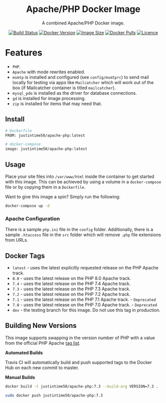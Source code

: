 <div align="center">

# Apache/PHP Docker Image

A combined Apache/PHP Docker image.

[![Build Status](https://travis-ci.com/Justintime50/apache-php-docker.svg?branch=master)](https://travis-ci.com/Justintime50/apache-php-docker)
[![Docker Version](https://img.shields.io/docker/v/justintime50/apache-php)](https://hub.docker.com/repository/docker/justintime50/apache-php)
[![Image Size](https://img.shields.io/docker/image-size/justintime50/apache-php)](https://hub.docker.com/repository/docker/justintime50/apache-php)
[![Docker Pulls](https://img.shields.io/docker/pulls/justintime50/apache-php)](https://hub.docker.com/repository/docker/justintime50/apache-php)
[![Licence](https://img.shields.io/github/license/justintime50/apache-php-docker)](LICENSE)

</div>

# Features

* `PHP`.
* `Apache` with mode rewrites enabled.
* `msmtp` is installed and configured (see `config/msmtprc`) to send mail locally for testing via apps like `Mailcatcher` which will work out of the box (if Mailcatcher container is titled `mailcatcher`).  
* `mysql_pdo` is installed as the driver for database connections. 
* `gd` is installed for image processing.
* `zip` is installed for items that may need that.

## Install

```bash
# Dockerfile
FROM: justintime50/apache-php:latest

# docker-compose
image: justintime50/apache-php:latest
```

## Usage

Place your site files into `/var/www/html` inside the container to get started with this image. This can be achieved by using a volume in a `docker-compose` file or by copying them in a `Dockerfile`.

Want to give this image a spin? Simply run the following:

```bash
docker-compose up -d
```

### Apache Configuration

There is a sample `php.ini` file in the `config` folder. Additionally, there is a sample `.htaccess` file in the `src` folder which will remove `.php` file extensions from URLs.

## Docker Tags

- `latest` - uses the latest explicitly requested release on the PHP Apache track.
- `8.0` - uses the latest release on the PHP 8.0 Apache track.
- `7.4` - uses the latest release on the PHP 7.4 Apache track.
- `7.3` - uses the latest release on the PHP 7.3 Apache track.
- `7.2` - uses the latest release on the PHP 7.2 Apache track.
- `7.1` - uses the latest release on the PHP 7.1 Apache track. - `Deprecated`
- `7.0` - uses the latest release on the PHP 7.0 Apache track. - `Deprecated`
- `dev` - the testing branch for this image. Do not use this tag in production.

## Building New Versions

This image supports swapping in the version number of PHP with a value from the official PHP Apache [tag list](https://hub.docker.com/_/php).

**Automated Builds**

Travis CI will automatically build and push supported tags to the Docker Hub on each new commit to master.

**Manual Builds**

```bash
docker build -t justintime50/apache-php:7.3 --build-arg VERSION=7.3 .

sudo docker push justintime50/apache-php:7.3
```
